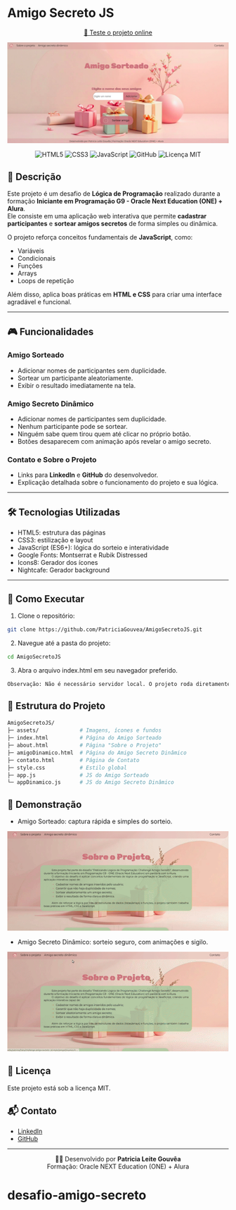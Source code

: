 # Amigo Secreto JS
<p align="center">
  <a href="https://github.com/PatriciaGouvea/AmigoSecretoJS/" target="_blank">
    🔗 Teste o projeto online
  </a>
</p>

<p align="center">
  <img src="./assets/banner.png" alt="Banner do Projeto Amigo Secreto" width="600px"/>
</p>

<p align="center">
  <img src="https://img.shields.io/badge/HTML5-E34F26?style=for-the-badge&logo=html5&logoColor=white" alt="HTML5"/>
  <img src="https://img.shields.io/badge/CSS3-1572B6?style=for-the-badge&logo=css3&logoColor=white" alt="CSS3"/>
  <img src="https://img.shields.io/badge/JavaScript-F7DF1E?style=for-the-badge&logo=javascript&logoColor=black" alt="JavaScript"/>
  <img src="https://img.shields.io/badge/GitHub-100000?style=for-the-badge&logo=github&logoColor=white" alt="GitHub"/>
  <img src="https://img.shields.io/badge/License-MIT-green?style=for-the-badge" alt="Licença MIT"/>
</p>

## 📌 Descrição
Este projeto é um desafio de **Lógica de Programação** realizado durante a formação **Iniciante em Programação G9 - Oracle Next Education (ONE) + Alura**.  
Ele consiste em uma aplicação web interativa que permite **cadastrar participantes** e **sortear amigos secretos** de forma simples ou dinâmica.

O projeto reforça conceitos fundamentais de **JavaScript**, como:
- Variáveis
- Condicionais
- Funções
- Arrays
- Loops de repetição  

Além disso, aplica boas práticas em **HTML e CSS** para criar uma interface agradável e funcional.

---

## 🎮 Funcionalidades

### Amigo Sorteado
- Adicionar nomes de participantes sem duplicidade.
- Sortear um participante aleatoriamente.
- Exibir o resultado imediatamente na tela.

### Amigo Secreto Dinâmico
- Adicionar nomes de participantes sem duplicidade.
- Nenhum participante pode se sortear.
- Ninguém sabe quem tirou quem até clicar no próprio botão.
- Botões desaparecem com animação após revelar o amigo secreto.

### Contato e Sobre o Projeto
- Links para **LinkedIn** e **GitHub** do desenvolvedor.
- Explicação detalhada sobre o funcionamento do projeto e sua lógica.

---

## 🛠️ Tecnologias Utilizadas
- HTML5: estrutura das páginas
- CSS3: estilização e layout
- JavaScript (ES6+): lógica do sorteio e interatividade  
- Google Fonts: Montserrat e Rubik Distressed  
- Icons8: Gerador dos ícones
- Nightcafe: Gerador background 
---

## 🧩 Como Executar

1. Clone o repositório:
```bash
git clone https://github.com/PatriciaGouvea/AmigoSecretoJS.git
```
2. Navegue até a pasta do projeto:
```bash
cd AmigoSecretoJS
```
3. Abra o arquivo index.html em seu navegador preferido.
```bash
Observação: Não é necessário servidor local. O projeto roda diretamente no navegador.
```
## 📂 Estrutura do Projeto
```bash
AmigoSecretoJS/
├─ assets/             # Imagens, ícones e fundos
├─ index.html          # Página do Amigo Sorteado
├─ about.html          # Página "Sobre o Projeto"
├─ amigoDinamico.html  # Página do Amigo Secreto Dinâmico
├─ contato.html        # Página de Contato
├─ style.css           # Estilo global
├─ app.js              # JS do Amigo Sorteado
└─ appDinamico.js      # JS do Amigo Secreto Dinâmico
```
## 🎥 Demonstração

- Amigo Sorteado: captura rápida e simples do sorteio.
<p align="center">
  <img src="./assets/AmigoSorteado.gif" alt="Demonstração do sorteio" width="600px"/>
</p>

- Amigo Secreto Dinâmico: sorteio seguro, com animações e sigilo.
<p align="center">
  <img src="./assets/AmigoDinamico.gif" alt="Demonstração do sorteio" width="600px"/>
</p>


## 📜 Licença

Este projeto está sob a licença MIT.

## 📬 Contato

- [LinkedIn](https://www.linkedin.com/in/patricialgouvea)  
- [GitHub](https://github.com/PatriciaGouvea)
---
<p align="center">
  👩‍💻 Desenvolvido por <strong>Patricia Leite Gouvêa</strong>
    <br>
  Formação: Oracle NEXT Education (ONE) + Alura
</p>


# desafio-amigo-secreto

